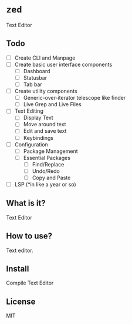 # `zed`
Text Editor

## Todo
- [ ] Create CLI and Manpage
- [ ] Create basic user interface components
    - [ ] Dashboard
    - [ ] Statusbar
    - [ ] Tab bar
- [ ] Create utility components
    - [ ] Generic-over-iterator telescope like finder
    - [ ] Live Grep and Live Files
- [ ] Text Editing
    - [ ] Display Text
    - [ ] Move around text
    - [ ] Edit and save text
    - [ ] Keybindings
- [ ] Configuration
    - [ ] Package Management
    - [ ] Essential Packages
        - [ ] Find/Replace
        - [ ] Undo/Redo
        - [ ] Copy and Paste
- [ ] LSP (\*in like a year or so)

## What is it?
Text Editor

## How to use?
Text editor.

## Install
Compile Text Editor

## License
MIT
